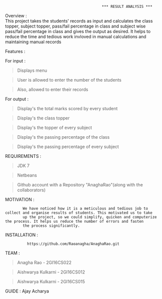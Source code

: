                                                 *** RESULT ANALYSIS ***
                                                
                                                

Overview :  
            This project takes the students' records as input and calculates the class topper, subject topper, pass/fail percentage in class 
            and subject wise pass/fail percentage in class and gives the output as desired. It helps to reduce the time and tedious work invloved in manual calculations and maintaining manual records
                      
Features :

For input :

> Displays menu

> User is allowed to enter the number of the students 

> Also, allowed to enter their records

For output : 

> Display's the total marks scored by every student

> Display's the class topper 

> Display's the topper of every subject

> Display's the passing percentage of the class

> Display's the passing percentage of every subject


REQUIREMENTS : 

> JDK 7

> Netbeans

> Github account with a Repository "AnaghaRao"(along with the collaborators)

MOTIVATION : 

            We have noticed how it is a meticulous and tedious job to collect and organise results of students. This motivated us to take
            up the project, so we could simplify, quicken and computerize the process. It helps us reduce the number of errors and fasten
            the process significantly.
          
            
            
INSTALLATION : 

              https://github.com/Raoanagha/AnaghaRao.git

TEAM :

> Anagha Rao                  -           2GI16CS022

> Aishwarya Kulkarni          -           2GI16CS012

>  Aishwarya Kulkarni         -           2GI16CS015

GUIDE : Ajay Acharya
